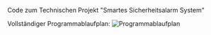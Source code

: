 Code zum Technischen Projekt "Smartes Sicherheitsalarm System"

Vollständiger Programmablaufplan:
![Programmablaufplan](./)
